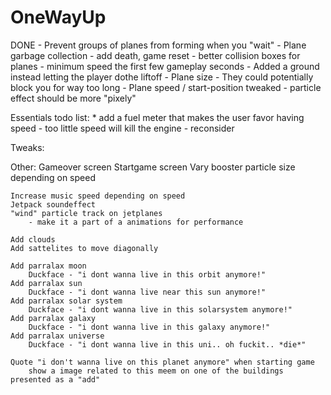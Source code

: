 # OneWayUp

DONE
	- Prevent groups of planes from forming when you "wait"
	- Plane garbage collection
	- add death, game reset
	- better collision boxes for planes
	- minimum speed the first few gameplay seconds
		- Added a ground instead letting the player dothe liftoff
	- Plane size
	- They could potentially block you for way too long
	- Plane speed / start-position tweaked
	- particle effect should be more "pixely"

Essentials todo list:
	* add a fuel meter that makes the user favor having speed
		- too little speed will kill the engine - reconsider
	
Tweaks:

Other:
	Gameover screen
	Startgame screen
	Vary booster particle size depending on speed
	
	Increase music speed depending on speed
	Jetpack soundeffect
	"wind" particle track on jetplanes 
		- make it a part of a animations for performance

	Add clouds
	Add sattelites to move diagonally

	Add parralax moon
		Duckface - "i dont wanna live in this orbit anymore!"
	Add parralax sun
		Duckface - "i dont wanna live near this sun anymore!"
	Add parralax solar system
		Duckface - "i dont wanna live in this solarsystem anymore!"
	Add parralax galaxy
		Duckface - "i dont wanna live in this galaxy anymore!"
	Add parralax universe
		Duckface - "i dont wanna live in this uni.. oh fuckit.. *die*"

	Quote "i don't wanna live on this planet anymore" when starting game
		show a image related to this meem on one of the buildings presented as a "add"


